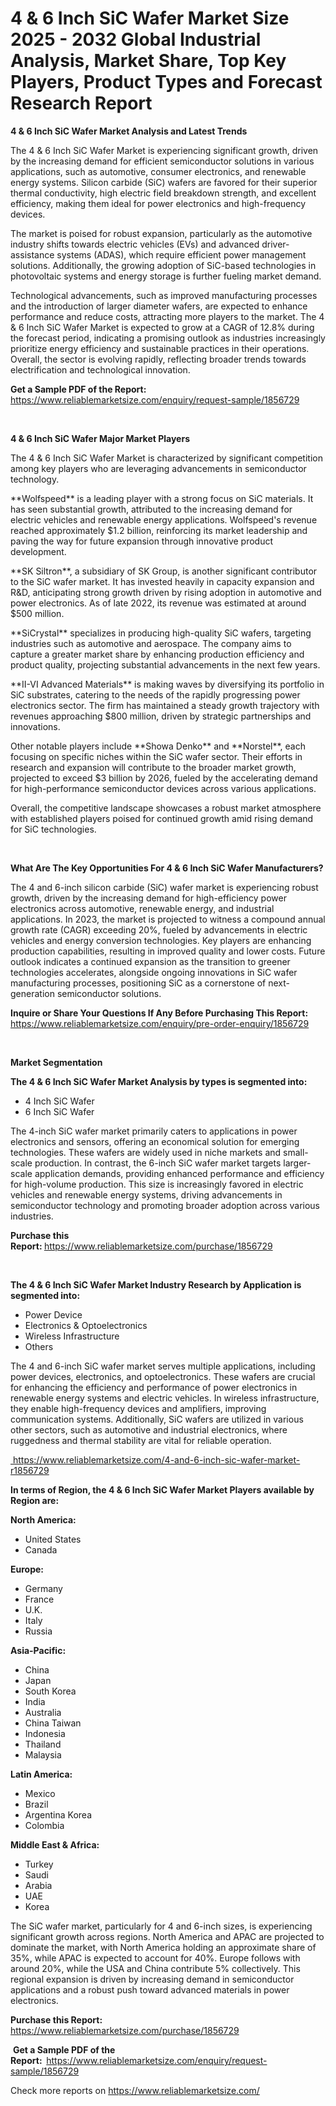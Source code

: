 <p><h1>4 & 6 Inch SiC Wafer Market Size 2025 - 2032 Global Industrial Analysis, Market Share, Top Key Players, Product Types and Forecast Research Report</h1></p><p><strong>4 & 6 Inch SiC Wafer Market Analysis and Latest Trends</strong></p>
<p><p>The 4 & 6 Inch SiC Wafer Market is experiencing significant growth, driven by the increasing demand for efficient semiconductor solutions in various applications, such as automotive, consumer electronics, and renewable energy systems. Silicon carbide (SiC) wafers are favored for their superior thermal conductivity, high electric field breakdown strength, and excellent efficiency, making them ideal for power electronics and high-frequency devices.</p><p>The market is poised for robust expansion, particularly as the automotive industry shifts towards electric vehicles (EVs) and advanced driver-assistance systems (ADAS), which require efficient power management solutions. Additionally, the growing adoption of SiC-based technologies in photovoltaic systems and energy storage is further fueling market demand. </p><p>Technological advancements, such as improved manufacturing processes and the introduction of larger diameter wafers, are expected to enhance performance and reduce costs, attracting more players to the market. The 4 & 6 Inch SiC Wafer Market is expected to grow at a CAGR of 12.8% during the forecast period, indicating a promising outlook as industries increasingly prioritize energy efficiency and sustainable practices in their operations. Overall, the sector is evolving rapidly, reflecting broader trends towards electrification and technological innovation.</p></p>
<p><strong>Get a Sample PDF of the Report:&nbsp;</strong> <a href="https://www.reliablemarketsize.com/enquiry/request-sample/1856729?utm_campaign=2996&utm_medium=2&utm_source=Github&utm_content=ia&utm_term=27032025&utm_id=4-6-inch-sic-wafer">https://www.reliablemarketsize.com/enquiry/request-sample/1856729</a></p>
<p>&nbsp;</p>
<p><strong>4 & 6 Inch SiC Wafer Major Market Players</strong></p>
<p><p>The 4 & 6 Inch SiC Wafer Market is characterized by significant competition among key players who are leveraging advancements in semiconductor technology. </p><p>**Wolfspeed** is a leading player with a strong focus on SiC materials. It has seen substantial growth, attributed to the increasing demand for electric vehicles and renewable energy applications. Wolfspeed's revenue reached approximately $1.2 billion, reinforcing its market leadership and paving the way for future expansion through innovative product development.</p><p>**SK Siltron**, a subsidiary of SK Group, is another significant contributor to the SiC wafer market. It has invested heavily in capacity expansion and R&D, anticipating strong growth driven by rising adoption in automotive and power electronics. As of late 2022, its revenue was estimated at around $500 million.</p><p>**SiCrystal** specializes in producing high-quality SiC wafers, targeting industries such as automotive and aerospace. The company aims to capture a greater market share by enhancing production efficiency and product quality, projecting substantial advancements in the next few years.</p><p>**II-VI Advanced Materials** is making waves by diversifying its portfolio in SiC substrates, catering to the needs of the rapidly progressing power electronics sector. The firm has maintained a steady growth trajectory with revenues approaching $800 million, driven by strategic partnerships and innovations.</p><p>Other notable players include **Showa Denko** and **Norstel**, each focusing on specific niches within the SiC wafer sector. Their efforts in research and expansion will contribute to the broader market growth, projected to exceed $3 billion by 2026, fueled by the accelerating demand for high-performance semiconductor devices across various applications.</p><p>Overall, the competitive landscape showcases a robust market atmosphere with established players poised for continued growth amid rising demand for SiC technologies.</p></p>
<p>&nbsp;</p>
<p><strong>What Are The Key Opportunities For 4 & 6 Inch SiC Wafer Manufacturers?</strong></p>
<p><p>The 4 and 6-inch silicon carbide (SiC) wafer market is experiencing robust growth, driven by the increasing demand for high-efficiency power electronics across automotive, renewable energy, and industrial applications. In 2023, the market is projected to witness a compound annual growth rate (CAGR) exceeding 20%, fueled by advancements in electric vehicles and energy conversion technologies. Key players are enhancing production capabilities, resulting in improved quality and lower costs. Future outlook indicates a continued expansion as the transition to greener technologies accelerates, alongside ongoing innovations in SiC wafer manufacturing processes, positioning SiC as a cornerstone of next-generation semiconductor solutions.</p></p>
<p><strong>Inquire or Share Your Questions If Any Before Purchasing This Report:</strong> <a href="https://www.reliablemarketsize.com/enquiry/pre-order-enquiry/1856729?utm_campaign=2996&utm_medium=2&utm_source=Github&utm_content=ia&utm_term=27032025&utm_id=4-6-inch-sic-wafer">https://www.reliablemarketsize.com/enquiry/pre-order-enquiry/1856729</a></p>
<p>&nbsp;</p>
<p><strong>Market Segmentation</strong></p>
<p><strong>The 4 & 6 Inch SiC Wafer Market Analysis by types is segmented into:</strong></p>
<p><ul><li>4 Inch SiC Wafer</li><li>6 Inch SiC Wafer</li></ul></p>
<p><p>The 4-inch SiC wafer market primarily caters to applications in power electronics and sensors, offering an economical solution for emerging technologies. These wafers are widely used in niche markets and small-scale production. In contrast, the 6-inch SiC wafer market targets larger-scale application demands, providing enhanced performance and efficiency for high-volume production. This size is increasingly favored in electric vehicles and renewable energy systems, driving advancements in semiconductor technology and promoting broader adoption across various industries.</p></p>
<p><strong>Purchase this Report:&nbsp;</strong><a href="https://www.reliablemarketsize.com/purchase/1856729?utm_campaign=2996&utm_medium=2&utm_source=Github&utm_content=ia&utm_term=27032025&utm_id=4-6-inch-sic-wafer">https://www.reliablemarketsize.com/purchase/1856729</a></p>
<p>&nbsp;</p>
<p><strong>The 4 & 6 Inch SiC Wafer Market Industry Research by Application is segmented into:</strong></p>
<p><ul><li>Power Device</li><li>Electronics & Optoelectronics</li><li>Wireless Infrastructure</li><li>Others</li></ul></p>
<p><p>The 4 and 6-inch SiC wafer market serves multiple applications, including power devices, electronics, and optoelectronics. These wafers are crucial for enhancing the efficiency and performance of power electronics in renewable energy systems and electric vehicles. In wireless infrastructure, they enable high-frequency devices and amplifiers, improving communication systems. Additionally, SiC wafers are utilized in various other sectors, such as automotive and industrial electronics, where ruggedness and thermal stability are vital for reliable operation.</p></p>
<p><a href="https://www.reliablemarketsize.com/4-and-6-inch-sic-wafer-market-r1856729?utm_campaign=2996&utm_medium=2&utm_source=Github&utm_content=ia&utm_term=27032025&utm_id=4-6-inch-sic-wafer">&nbsp;https://www.reliablemarketsize.com/4-and-6-inch-sic-wafer-market-r1856729</a></p>
<p><strong>In terms of Region, the 4 & 6 Inch SiC Wafer Market Players available by Region are:</strong></p>
<p>
    <p> <strong> North America: </strong>
        <ul>
            <li>United States</li>
            <li>Canada</li>
        </ul>
        </p> 
    <p> <strong> Europe: </strong>
        <ul>
            <li>Germany</li>
            <li>France</li>
            <li>U.K.</li>
            <li>Italy</li>
            <li>Russia</li>
        </ul>
        </p> 
    <p> <strong> Asia-Pacific: </strong>
        <ul>
            <li>China</li>
            <li>Japan</li>
            <li>South Korea</li>
            <li>India</li>
            <li>Australia</li>
            <li>China Taiwan</li>
            <li>Indonesia</li>
            <li>Thailand</li>
            <li>Malaysia</li>
        </ul>
        </p> 
    <p> <strong> Latin America: </strong>
        <ul>
            <li>Mexico</li>
            <li>Brazil</li>
            <li>Argentina Korea</li>
            <li>Colombia</li>
        </ul>
        </p> 
    <p> <strong> Middle East & Africa: </strong>
        <ul>
            <li>Turkey</li>
            <li>Saudi</li>
            <li>Arabia</li>
            <li>UAE</li>
            <li>Korea</li>
        </ul>
    </p>
    </p>
<p><p>The SiC wafer market, particularly for 4 and 6-inch sizes, is experiencing significant growth across regions. North America and APAC are projected to dominate the market, with North America holding an approximate share of 35%, while APAC is expected to account for 40%. Europe follows with around 20%, while the USA and China contribute 5% collectively. This regional expansion is driven by increasing demand in semiconductor applications and a robust push toward advanced materials in power electronics.</p></p>
<p><strong>Purchase this Report: </strong><a href="https://www.reliablemarketsize.com/purchase/1856729?utm_campaign=2996&utm_medium=2&utm_source=Github&utm_content=ia&utm_term=27032025&utm_id=4-6-inch-sic-wafer">https://www.reliablemarketsize.com/purchase/1856729</a></p>
<p>&nbsp;<strong>Get a Sample PDF of the Report:&nbsp;&nbsp;</strong><a href="https://www.reliablemarketsize.com/enquiry/request-sample/1856729?utm_campaign=2996&utm_medium=2&utm_source=Github&utm_content=ia&utm_term=27032025&utm_id=4-6-inch-sic-wafer">https://www.reliablemarketsize.com/enquiry/request-sample/1856729</a></p>
<p><strong></strong></p>
<p>Check more reports on <a href="https://www.reliablemarketsize.com/?utm_campaign=2996&utm_medium=2&utm_source=Github&utm_content=ia&utm_term=27032025&utm_id=4-6-inch-sic-wafer">https://www.reliablemarketsize.com/</a></p>
